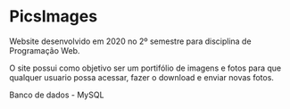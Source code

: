# PicsImages
Website desenvolvido em 2020 no 2º semestre para disciplina de Programação Web.

O site possui como objetivo ser um portifólio de imagens
e fotos para que qualquer usuario possa acessar, fazer o
download e enviar novas fotos.

Banco de dados - MySQL

